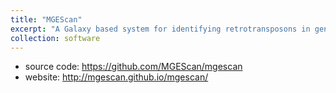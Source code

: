 ```yaml
---
title: "MGEScan"
excerpt: "A Galaxy based system for identifying retrotransposons in genome<br/><img src='/images/mgescan.png'>"
collection: software
---
```


- source code: <https://github.com/MGEScan/mgescan>
- website: <http://mgescan.github.io/mgescan/>
